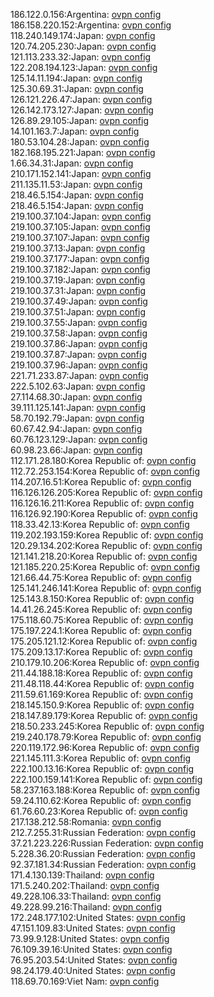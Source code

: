 186.122.0.156:Argentina: [ovpn config](vpn/186_122_0_156.ovpn)  
186.158.220.152:Argentina: [ovpn config](vpn/186_158_220_152.ovpn)  
118.240.149.174:Japan: [ovpn config](vpn/118_240_149_174.ovpn)  
120.74.205.230:Japan: [ovpn config](vpn/120_74_205_230.ovpn)  
121.113.233.32:Japan: [ovpn config](vpn/121_113_233_32.ovpn)  
122.208.194.123:Japan: [ovpn config](vpn/122_208_194_123.ovpn)  
125.14.11.194:Japan: [ovpn config](vpn/125_14_11_194.ovpn)  
125.30.69.31:Japan: [ovpn config](vpn/125_30_69_31.ovpn)  
126.121.226.47:Japan: [ovpn config](vpn/126_121_226_47.ovpn)  
126.142.173.127:Japan: [ovpn config](vpn/126_142_173_127.ovpn)  
126.89.29.105:Japan: [ovpn config](vpn/126_89_29_105.ovpn)  
14.101.163.7:Japan: [ovpn config](vpn/14_101_163_7.ovpn)  
180.53.104.28:Japan: [ovpn config](vpn/180_53_104_28.ovpn)  
182.168.195.221:Japan: [ovpn config](vpn/182_168_195_221.ovpn)  
1.66.34.31:Japan: [ovpn config](vpn/1_66_34_31.ovpn)  
210.171.152.141:Japan: [ovpn config](vpn/210_171_152_141.ovpn)  
211.135.11.53:Japan: [ovpn config](vpn/211_135_11_53.ovpn)  
218.46.5.154:Japan: [ovpn config](vpn/218_46_5_154.ovpn)  
218.46.5.154:Japan: [ovpn config](vpn/218_46_5_154.ovpn)  
219.100.37.104:Japan: [ovpn config](vpn/219_100_37_104.ovpn)  
219.100.37.105:Japan: [ovpn config](vpn/219_100_37_105.ovpn)  
219.100.37.107:Japan: [ovpn config](vpn/219_100_37_107.ovpn)  
219.100.37.13:Japan: [ovpn config](vpn/219_100_37_13.ovpn)  
219.100.37.177:Japan: [ovpn config](vpn/219_100_37_177.ovpn)  
219.100.37.182:Japan: [ovpn config](vpn/219_100_37_182.ovpn)  
219.100.37.19:Japan: [ovpn config](vpn/219_100_37_19.ovpn)  
219.100.37.31:Japan: [ovpn config](vpn/219_100_37_31.ovpn)  
219.100.37.49:Japan: [ovpn config](vpn/219_100_37_49.ovpn)  
219.100.37.51:Japan: [ovpn config](vpn/219_100_37_51.ovpn)  
219.100.37.55:Japan: [ovpn config](vpn/219_100_37_55.ovpn)  
219.100.37.58:Japan: [ovpn config](vpn/219_100_37_58.ovpn)  
219.100.37.86:Japan: [ovpn config](vpn/219_100_37_86.ovpn)  
219.100.37.87:Japan: [ovpn config](vpn/219_100_37_87.ovpn)  
219.100.37.96:Japan: [ovpn config](vpn/219_100_37_96.ovpn)  
221.71.233.87:Japan: [ovpn config](vpn/221_71_233_87.ovpn)  
222.5.102.63:Japan: [ovpn config](vpn/222_5_102_63.ovpn)  
27.114.68.30:Japan: [ovpn config](vpn/27_114_68_30.ovpn)  
39.111.125.141:Japan: [ovpn config](vpn/39_111_125_141.ovpn)  
58.70.192.79:Japan: [ovpn config](vpn/58_70_192_79.ovpn)  
60.67.42.94:Japan: [ovpn config](vpn/60_67_42_94.ovpn)  
60.76.123.129:Japan: [ovpn config](vpn/60_76_123_129.ovpn)  
60.98.23.66:Japan: [ovpn config](vpn/60_98_23_66.ovpn)  
112.171.28.180:Korea Republic of: [ovpn config](vpn/112_171_28_180.ovpn)  
112.72.253.154:Korea Republic of: [ovpn config](vpn/112_72_253_154.ovpn)  
114.207.16.51:Korea Republic of: [ovpn config](vpn/114_207_16_51.ovpn)  
116.126.126.205:Korea Republic of: [ovpn config](vpn/116_126_126_205.ovpn)  
116.126.16.211:Korea Republic of: [ovpn config](vpn/116_126_16_211.ovpn)  
116.126.92.190:Korea Republic of: [ovpn config](vpn/116_126_92_190.ovpn)  
118.33.42.13:Korea Republic of: [ovpn config](vpn/118_33_42_13.ovpn)  
119.202.193.159:Korea Republic of: [ovpn config](vpn/119_202_193_159.ovpn)  
120.29.134.202:Korea Republic of: [ovpn config](vpn/120_29_134_202.ovpn)  
121.141.218.20:Korea Republic of: [ovpn config](vpn/121_141_218_20.ovpn)  
121.185.220.25:Korea Republic of: [ovpn config](vpn/121_185_220_25.ovpn)  
121.66.44.75:Korea Republic of: [ovpn config](vpn/121_66_44_75.ovpn)  
125.141.246.141:Korea Republic of: [ovpn config](vpn/125_141_246_141.ovpn)  
125.143.8.150:Korea Republic of: [ovpn config](vpn/125_143_8_150.ovpn)  
14.41.26.245:Korea Republic of: [ovpn config](vpn/14_41_26_245.ovpn)  
175.118.60.75:Korea Republic of: [ovpn config](vpn/175_118_60_75.ovpn)  
175.197.224.1:Korea Republic of: [ovpn config](vpn/175_197_224_1.ovpn)  
175.205.121.12:Korea Republic of: [ovpn config](vpn/175_205_121_12.ovpn)  
175.209.13.17:Korea Republic of: [ovpn config](vpn/175_209_13_17.ovpn)  
210.179.10.206:Korea Republic of: [ovpn config](vpn/210_179_10_206.ovpn)  
211.44.188.18:Korea Republic of: [ovpn config](vpn/211_44_188_18.ovpn)  
211.48.118.44:Korea Republic of: [ovpn config](vpn/211_48_118_44.ovpn)  
211.59.61.169:Korea Republic of: [ovpn config](vpn/211_59_61_169.ovpn)  
218.145.150.9:Korea Republic of: [ovpn config](vpn/218_145_150_9.ovpn)  
218.147.89.179:Korea Republic of: [ovpn config](vpn/218_147_89_179.ovpn)  
218.50.233.245:Korea Republic of: [ovpn config](vpn/218_50_233_245.ovpn)  
219.240.178.79:Korea Republic of: [ovpn config](vpn/219_240_178_79.ovpn)  
220.119.172.96:Korea Republic of: [ovpn config](vpn/220_119_172_96.ovpn)  
221.145.111.3:Korea Republic of: [ovpn config](vpn/221_145_111_3.ovpn)  
222.100.13.16:Korea Republic of: [ovpn config](vpn/222_100_13_16.ovpn)  
222.100.159.141:Korea Republic of: [ovpn config](vpn/222_100_159_141.ovpn)  
58.237.163.188:Korea Republic of: [ovpn config](vpn/58_237_163_188.ovpn)  
59.24.110.62:Korea Republic of: [ovpn config](vpn/59_24_110_62.ovpn)  
61.76.60.23:Korea Republic of: [ovpn config](vpn/61_76_60_23.ovpn)  
217.138.212.58:Romania: [ovpn config](vpn/217_138_212_58.ovpn)  
212.7.255.31:Russian Federation: [ovpn config](vpn/212_7_255_31.ovpn)  
37.21.223.226:Russian Federation: [ovpn config](vpn/37_21_223_226.ovpn)  
5.228.36.20:Russian Federation: [ovpn config](vpn/5_228_36_20.ovpn)  
92.37.181.34:Russian Federation: [ovpn config](vpn/92_37_181_34.ovpn)  
171.4.130.139:Thailand: [ovpn config](vpn/171_4_130_139.ovpn)  
171.5.240.202:Thailand: [ovpn config](vpn/171_5_240_202.ovpn)  
49.228.106.33:Thailand: [ovpn config](vpn/49_228_106_33.ovpn)  
49.228.99.216:Thailand: [ovpn config](vpn/49_228_99_216.ovpn)  
172.248.177.102:United States: [ovpn config](vpn/172_248_177_102.ovpn)  
47.151.109.83:United States: [ovpn config](vpn/47_151_109_83.ovpn)  
73.99.9.128:United States: [ovpn config](vpn/73_99_9_128.ovpn)  
76.109.39.16:United States: [ovpn config](vpn/76_109_39_16.ovpn)  
76.95.203.54:United States: [ovpn config](vpn/76_95_203_54.ovpn)  
98.24.179.40:United States: [ovpn config](vpn/98_24_179_40.ovpn)  
118.69.70.169:Viet Nam: [ovpn config](vpn/118_69_70_169.ovpn)  
